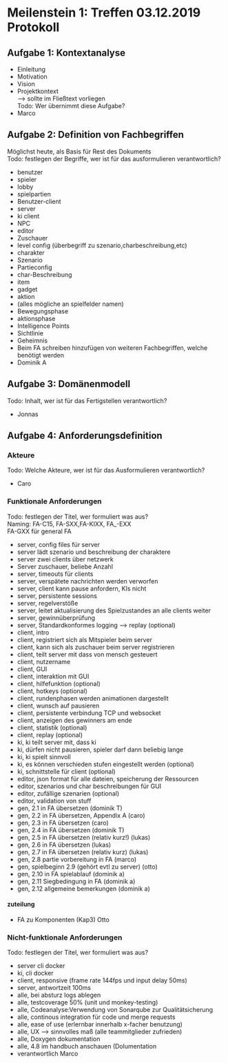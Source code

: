# Meilenstein 1: Treffen 03.12.2019 Protokoll

## Aufgabe 1: Kontextanalyse
* Einleitung
* Motivation
* Vision
* Projektkontext  
--> sollte im Fließtext vorliegen  
Todo: Wer übernimmt diese Aufgabe?
* Marco  

## Aufgabe 2: Definition von Fachbegriffen
Möglichst heute, als Basis für Rest des Dokuments  
Todo: festlegen der Begriffe, wer ist für das ausformulieren verantwortlich?

* benutzer
* spieler
* lobby
* spielpartien
* Benutzer-client
* server
* ki client
* NPC
* editor
* Zuschauer
* level config (überbegriff zu szenario,charbeschreibung,etc)
* charakter
* Szenario
* Partieconfig
* char-Beschreibung
* item
* gadget
* aktion
* (alles mögliche an spielfelder namen)
* Bewegungsphase
* aktionsphase
* Intelligence Points
* Sichtlinie
* Geheimnis
* Beim FA schreiben hinzufügen von weiteren Fachbegriffen, welche benötigt werden
* Dominik A

## Aufgabe 3: Domänenmodell
Todo: Inhalt, wer ist für das Fertigstellen verantwortlich?

* Jonnas 

## Aufgabe 4: Anforderungsdefinition
### Akteure
Todo: Welche Akteure, wer ist für das Ausformulieren verantwortlich?

* Caro 

### Funktionale Anforderungen
Todo: festlegen der Titel, wer formuliert was aus?  
Naming: FA-C15, FA-SXX,FA-KIXX, FA_-EXX  
FA-GXX für general FA

* server, config files für server
* server lädt szenario und beschreibung der charaktere
* server zwei clients über netzwerk
* Server zuschauer, beliebe Anzahl
* server, timeouts für clients
* server, verspätete nachrichten werden verworfen
* server, client kann pause anfordern, KIs nicht
* server, persistente sessions
* server, regelverstöße 
* server, leitet aktualisierung des Spielzustandes an alle clients weiter
* server, gewinnüberprüfung
* server, Standardkonformes logging --> replay (optional)
* client, intro
* client, registriert sich als Mitspieler beim server
* client, kann sich als zuschauer beim server registrieren
* client, teilt server mit dass von mensch gesteuert
* client, nutzername
* client, GUI
* client, interaktion mit GUI
* client, hilfefunktion (optional)
* client, hotkeys (optional) 
* client, rundenphasen werden animationen dargestellt
* client, wunsch auf pausieren
* client, persistente verbindung TCP und websocket
* client, anzeigen des gewinners am ende
* client, statistik (optional)
* client, replay (optional)
* ki, ki teilt server mit, dass ki
* ki, dürfen nicht pausieren, spieler darf dann beliebig lange 
* ki, ki spielt sinnvoll
* ki, es können verschieden stufen eingestellt werden (optional)
* ki, schnittstelle für client (optional) 
* editor, json format für alle dateien, speicherung der Ressourcen
* editor, szenarios und char beschreibungen für GUI
* editor, zufällige szenarien (optional)
* editor, validation von stuff
* gen, 2.1 in FA übersetzen (dominik T)
* gen, 2.2 in FA übersetzen, Appendix A (caro)
* gen, 2.3 in FA übersetzen (caro)
* gen, 2.4 in FA übersetzen (dominik T)
* gen, 2.5 in FA übersetzen (relativ kurz!) (lukas)
* gen, 2.6 in FA übersetzen (lukas)
* gen, 2.7 in FA übersetzen (relativ kurz) (lukas)
* gen, 2.8 partie vorbereitung in FA (marco)
* gen, spielbeginn 2.9 (gehört evtl zu server) (otto)
* gen, 2.10 in FA spielablauf (dominik a)
* gen, 2.11 Siegbedingung in FA (dominik a)
* gen, 2.12 allgemeine bemerkungen (dominik a)


#### zuteilung
* FA zu Komponenten (Kap3) Otto


### Nicht-funktionale Anforderungen
Todo: festlegen der Titel, wer formuliert was aus?

* server cli docker
* ki, cli docker
* client, responsive (frame rate 144fps  und input delay 50ms)
* server, antwortzeit 100ms 
* alle, bei absturz logs ablegen
* alle, testcoverage 50% (unit und monkey-testing)
* alle, Codeanalyse:Verwendung von Sonarqube zur Qualitätsicherung
* alle, continous integration für code und merge requests
* alle, ease of use (erlernbar innerhalb x-facher benutzung)
* alle, UX --> sinnvolles maß (alle teammitglieder zufrieden)
* alle, Doxygen dokumentation
* alle, 4.8 im handbuch anschauen (Dolumentation
* verantwortlich Marco
